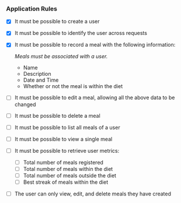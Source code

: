 ### Application Rules

- [x] It must be possible to create a user
- [x] It must be possible to identify the user across requests
- [x] It must be possible to record a meal with the following information:

  _Meals must be associated with a user._

  - Name
  - Description
  - Date and Time
  - Whether or not the meal is within the diet

- [ ] It must be possible to edit a meal, allowing all the above data to be changed
- [ ] It must be possible to delete a meal
- [ ] It must be possible to list all meals of a user
- [ ] It must be possible to view a single meal
- [ ] It must be possible to retrieve user metrics:
  - [ ] Total number of meals registered
  - [ ] Total number of meals within the diet
  - [ ] Total number of meals outside the diet
  - [ ] Best streak of meals within the diet
- [ ] The user can only view, edit, and delete meals they have created
